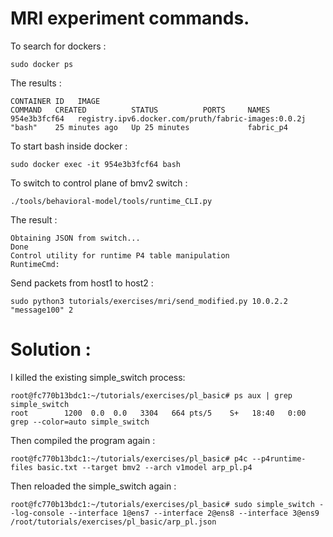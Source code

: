 # MRI experiment commands. 

To search for dockers : 
```
sudo docker ps 
```
The results : 
```
CONTAINER ID   IMAGE                                                 COMMAND   CREATED          STATUS          PORTS     NAMES
954e3b3fcf64   registry.ipv6.docker.com/pruth/fabric-images:0.0.2j   "bash"    25 minutes ago   Up 25 minutes             fabric_p4
```

To start bash inside docker : 
```
sudo docker exec -it 954e3b3fcf64 bash
```

To switch to control plane of bmv2 switch : 

```
./tools/behavioral-model/tools/runtime_CLI.py
```
The result : 
```
Obtaining JSON from switch...
Done
Control utility for runtime P4 table manipulation
RuntimeCmd: 
```

Send packets from host1 to host2 : 

```
sudo python3 tutorials/exercises/mri/send_modified.py 10.0.2.2 "message100" 2
```

# Solution : 

I killed the existing simple_switch process: 

```
root@fc770b13bdc1:~/tutorials/exercises/pl_basic# ps aux | grep simple_switch 
root        1200  0.0  0.0   3304   664 pts/5    S+   18:40   0:00 grep --color=auto simple_switch
```

Then compiled the program again : 

```
root@fc770b13bdc1:~/tutorials/exercises/pl_basic# p4c --p4runtime-files basic.txt --target bmv2 --arch v1model arp_pl.p4
```

Then reloaded the simple_switch again : 

```
root@fc770b13bdc1:~/tutorials/exercises/pl_basic# sudo simple_switch --log-console --interface 1@ens7 --interface 2@ens8 --interface 3@ens9 /root/tutorials/exercises/pl_basic/arp_pl.json 
```

